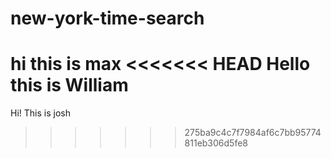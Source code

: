 # new-york-time-search
hi this is max
<<<<<<< HEAD
Hello this is William
=======
Hi! This is josh
>>>>>>> 275ba9c4c7f7984af6c7bb95774811eb306d5fe8
